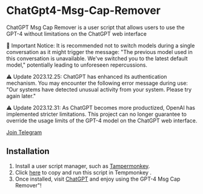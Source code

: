 # ChatGpt4-Msg-Cap-Remover

ChatGPT Msg Cap Remover is a user script that allows users to use the GPT-4 without limitations on the ChatGPT web interface

🔴 Important Notice: It is recommended not to switch models during a single conversation as it might trigger the message: "The previous model used in this conversation is unavailable. We've switched you to the latest default model," potentially leading to unforeseen repercussions.

⚠️ Update 2023.12.25: ChatGPT has enhanced its authentication mechanism. You may encounter the following error message during use: "Our systems have detected unusual activity from your system. Please try again later."

⚠️ Update 2023.12.31: As ChatGPT becomes more productized, OpenAI has implemented stricter limitations. This project can no longer guarantee to override the usage limits of the GPT-4 model on the ChatGPT web interface. 

[Join Telegram](https://t.me/TeamD_Hacking_404)

## Installation

1. Install a user script manager, such as [Tampermonkey](https://www.tampermonkey.net/).
2. Click [here](https://raw.githubusercontent.com/TeamD-404/ChatGpt4-Msg-Cap-Remover/uncap.js) to copy and run this script in Tempmonkey .
3. Once installed, visit [ChatGPT](https://chat.openai.com/) and enjoy using the GPT-4 Msg Cap Remover"!
